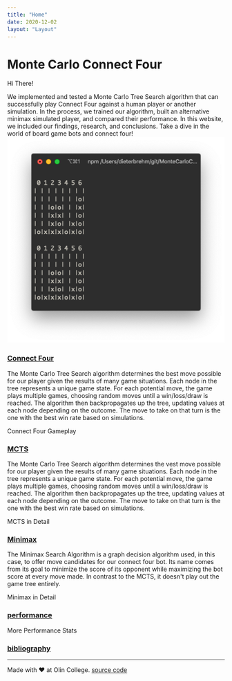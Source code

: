 ```yaml
---
title: "Home"
date: 2020-12-02
layout: "Layout"
---
```


# Monte Carlo Connect Four
Hi There!  

<SidePhoto>
We implemented and tested a Monte Carlo Tree Search algorithm that can successfully play Connect Four against a human player or another simulation. In the process,  we trained our algorithm, built an alternative minimax simulated player, and compared their performance. In this website, we included our findings, research, and conclusions. Take a dive in the world of board game bots and connect four!

<img src="./run.png" style="min-width: 50%;">

</SidePhoto>

### [Connect Four](connect-four/index.md)
 The Monte Carlo Tree Search algorithm determines the best move possible for our player given the results of many game situations. Each node in the tree represents a unique game state. For each potential move, the game plays multiple games, choosing random moves until a win/loss/draw is reached. The algorithm then backpropagates up the tree, updating values at each node depending on the outcome. The move to take on that turn is the one with the best win rate based on simulations.

<HeroButton to="/connect-four">Connect Four Gameplay</HeroButton>

### [MCTS](mcts/index.md)
The Monte Carlo Tree Search algorithm determines the vest move possible for our player given the results of many game situations. Each node in the tree represents a unique game state. For each potential move, the game plays multiple games, choosing random moves until a win/loss/draw is reached. The algorithm then backpropagates up the tree, updating values at each node depending on the outcome. The move to take on that turn is the one with the best win rate based on simulations.

<HeroButton to="/mcts">MCTS in Detail</HeroButton>

### [Minimax](minimax/index.md)
The Minimax Search Algorithm is a graph decision algorithm used, in this case, to offer move candidates for our connect four bot. Its name comes from its goal to minimize the score of its opponent while maximizing the bot score at every move made. In contrast to the MCTS, it doesn't play out the game tree entirely. 

<HeroButton to="/minimax">Minimax in Detail</HeroButton>

### [performance](performance/index.md)

<HeroButton to="/performance">More Performance Stats</HeroButton>

<!-- ### [discussion](discussion/index.md) -->

<!-- <HeroButton to="/discussion">Discussion in Depth</HeroButton> -->

### [bibliography](bibliography/index.md)

---
Made with ❤️ at Olin College. [source code](https://github.com/sdaitzman/MonteCarloConnoctFour)
